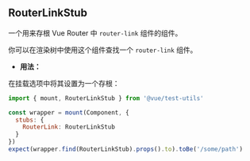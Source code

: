 ## RouterLinkStub

一个用来存根 Vue Router 中 `router-link` 组件的组件。

你可以在渲染树中使用这个组件查找一个 `router-link` 组件。

- **用法：**

在挂载选项中将其设置为一个存根：

```js
import { mount, RouterLinkStub } from '@vue/test-utils'

const wrapper = mount(Component, {
  stubs: {
    RouterLink: RouterLinkStub
  }
})
expect(wrapper.find(RouterLinkStub).props().to).toBe('/some/path')
```
